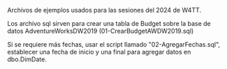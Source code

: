 Archivos de ejemplos usados para las sesiones del 2024 de W4TT.

Los archivo sql sirven para crear una tabla de Budget sobre la base de datos AdventureWorksDW2019 (01-CrearBudgetAWDW2019.sql)

Si se requiere más fechas, usar el script llamado "02-AgregarFechas.sql", establecer una fecha de inicio y una final para agregar datos en dbo.DimDate.
